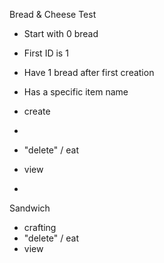 Bread & Cheese Test
- Start with 0 bread
- First ID is 1
- Have 1 bread after first creation
- Has a specific item name

- create
- 
- "delete" / eat
- view
- 

Sandwich
- crafting
- "delete" / eat
- view
